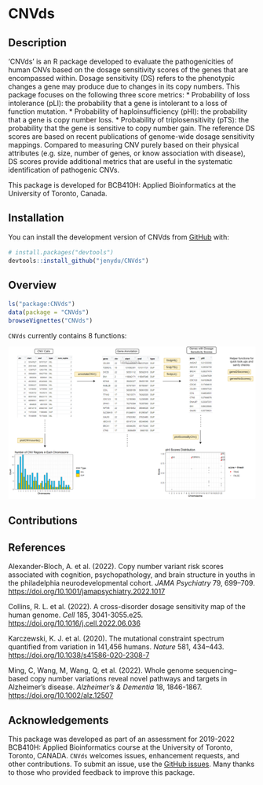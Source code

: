 
<!-- README.md is generated from README.Rmd. Please edit that file -->

# CNVds

<!-- badges: start -->
<!-- badges: end -->

## Description

‘CNVds’ is an R package developed to evaluate the pathogenicities of
human CNVs based on the dosage sensitivity scores of the genes that are
encompassed within. Dosage sensitivity (DS) refers to the phenotypic
changes a gene may produce due to changes in its copy numbers. This
package focuses on the following three score metrics: \* Probability of
loss intolerance (pLI): the probability that a gene is intolerant to a
loss of function mutation. \* Probability of haploinsufficiency (pHI):
the probability that a gene is copy number loss. \* Probability of
triplosensitivity (pTS): the probability that the gene is sensitive to
copy number gain. The reference DS scores are based on recent
publications of genome-wide dosage sensitivity mappings. Compared to
measuring CNV purely based on their physical attributes (e.g. size,
number of genes, or know association with disease), DS scores provide
additional metrics that are useful in the systematic identification of
pathogenic CNVs.

This package is developed for BCB410H: Applied Bioinformatics at the
University of Toronto, Canada.

## Installation

You can install the development version of CNVds from
[GitHub](https://github.com/) with:

``` r
# install.packages("devtools")
devtools::install_github("jenydu/CNVds")
```

## Overview

``` r
ls("package:CNVds")
data(package = "CNVds") 
browseVignettes("CNVds")
```

`CNVds` currently contains 8 functions:

![](./inst/extdata/DU_J_A1.png)

## Contributions

## References

Alexander-Bloch, A. et al. (2022). Copy number variant risk scores
associated with cognition, psychopathology, and brain structure in
youths in the philadelphia neurodevelopmental cohort. *JAMA Psychiatry*
79, 699–709. <https://doi.org/10.1001/jamapsychiatry.2022.1017>

Collins, R. L. et al. (2022). A cross-disorder dosage sensitivity map of
the human genome. *Cell* 185, 3041-3055.e25.
<https://doi.org/10.1016/j.cell.2022.06.036>

Karczewski, K. J. et al. (2020). The mutational constraint spectrum
quantified from variation in 141,456 humans. *Nature* 581, 434–443.
<https://doi.org/10.1038/s41586-020-2308-7>

Ming, C, Wang, M, Wang, Q, et al. (2022). Whole genome sequencing–based
copy number variations reveal novel pathways and targets in Alzheimer’s
disease. *Alzheimer’s & Dementia* 18, 1846-1867.
<https://doi.org/10.1002/alz.12507>

## Acknowledgements

This package was developed as part of an assessment for 2019-2022
BCB410H: Applied Bioinformatics course at the University of Toronto,
Toronto, CANADA. `CNVds` welcomes issues, enhancement requests, and
other contributions. To submit an issue, use the [GitHub
issues](https://github.com/jenydu/CNVds/issues). Many thanks to those
who provided feedback to improve this package.
